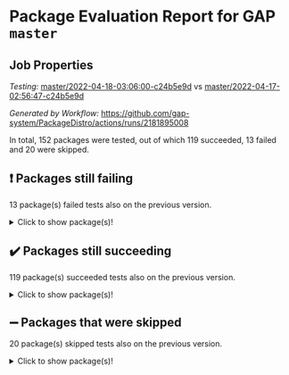 # Package Evaluation Report for GAP `master`

## Job Properties

*Testing:* [master/2022-04-18-03:06:00-c24b5e9d](https://github.com/gap-system/PackageDistro/blob/data/reports/master/2022-04-18-03:06:00-c24b5e9d) vs [master/2022-04-17-02:56:47-c24b5e9d](https://github.com/gap-system/PackageDistro/blob/data/reports/master/2022-04-17-02:56:47-c24b5e9d)

*Generated by Workflow:* https://github.com/gap-system/PackageDistro/actions/runs/2181895008

In total, 152 packages were tested, out of which 119 succeeded, 13 failed and 20 were skipped.

## :exclamation: Packages still failing

13 package(s) failed tests also on the previous version.
<details><summary>Click to show package(s)!</summary>

- fining 1.4.1 [(failure)](https://github.com/gap-system/PackageDistro/runs/6057915836?check_suite_focus=true)
- francy 1.2.4 [(failure)](https://github.com/gap-system/PackageDistro/runs/6057916045?check_suite_focus=true)
- hap 1.38 [(failure)](https://github.com/gap-system/PackageDistro/runs/6057916495?check_suite_focus=true)
- normalizinterface 1.3.2 [(failure)](https://github.com/gap-system/PackageDistro/runs/6057917703?check_suite_focus=true)
- packagemanager 1.2 [(failure)](https://github.com/gap-system/PackageDistro/runs/6057917866?check_suite_focus=true)
- rcwa 4.6.4 [(failure)](https://github.com/gap-system/PackageDistro/runs/6057918135?check_suite_focus=true)
- recog 1.3.2 [(failure)](https://github.com/gap-system/PackageDistro/runs/6057918182?check_suite_focus=true)
- semigroups 4.0.0 [(failure)](https://github.com/gap-system/PackageDistro/runs/6057918397?check_suite_focus=true)
- sonata 2.9.3 [(failure)](https://github.com/gap-system/PackageDistro/runs/6057918651?check_suite_focus=true)
- transgrp 3.6.1 [(failure)](https://github.com/gap-system/PackageDistro/runs/6057918855?check_suite_focus=true)
- unitlib 4.0.0 [(failure)](https://github.com/gap-system/PackageDistro/runs/6057918994?check_suite_focus=true)
- wedderga 4.10.1 [(failure)](https://github.com/gap-system/PackageDistro/runs/6057919171?check_suite_focus=true)
- yangbaxter 0.9.0 [(failure)](https://github.com/gap-system/PackageDistro/runs/6057919257?check_suite_focus=true)
</details>

## :heavy_check_mark: Packages still succeeding

119 package(s) succeeded tests also on the previous version.
<details><summary>Click to show package(s)!</summary>

- ace 5.4 [(success)](https://github.com/gap-system/PackageDistro/runs/6057914560?check_suite_focus=true)
- aclib 1.3.2 [(success)](https://github.com/gap-system/PackageDistro/runs/6057914600?check_suite_focus=true)
- agt 0.2 [(success)](https://github.com/gap-system/PackageDistro/runs/6057914625?check_suite_focus=true)
- alnuth 3.2.1 [(success)](https://github.com/gap-system/PackageDistro/runs/6057914657?check_suite_focus=true)
- anupq 3.2.6 [(success)](https://github.com/gap-system/PackageDistro/runs/6057914687?check_suite_focus=true)
- atlasrep 2.1.2 [(success)](https://github.com/gap-system/PackageDistro/runs/6057914720?check_suite_focus=true)
- autodoc 2022.03.10 [(success)](https://github.com/gap-system/PackageDistro/runs/6057914747?check_suite_focus=true)
- automata 1.15 [(success)](https://github.com/gap-system/PackageDistro/runs/6057914784?check_suite_focus=true)
- automgrp 1.3.2 [(success)](https://github.com/gap-system/PackageDistro/runs/6057914829?check_suite_focus=true)
- autpgrp 1.10.2 [(success)](https://github.com/gap-system/PackageDistro/runs/6057914876?check_suite_focus=true)
- cap 2022.04-02 [(success)](https://github.com/gap-system/PackageDistro/runs/6057914923?check_suite_focus=true)
- caratinterface 2.3.3 [(success)](https://github.com/gap-system/PackageDistro/runs/6057914978?check_suite_focus=true)
- cddinterface 2020.06.24 [(success)](https://github.com/gap-system/PackageDistro/runs/6057915044?check_suite_focus=true)
- circle 1.6.4 [(success)](https://github.com/gap-system/PackageDistro/runs/6057915089?check_suite_focus=true)
- cohomolo 1.6.10 [(success)](https://github.com/gap-system/PackageDistro/runs/6057915136?check_suite_focus=true)
- congruence 1.2.3 [(success)](https://github.com/gap-system/PackageDistro/runs/6057915168?check_suite_focus=true)
- corelg 1.56 [(success)](https://github.com/gap-system/PackageDistro/runs/6057915199?check_suite_focus=true)
- crime 1.6 [(success)](https://github.com/gap-system/PackageDistro/runs/6057915236?check_suite_focus=true)
- crisp 1.4.5 [(success)](https://github.com/gap-system/PackageDistro/runs/6057915263?check_suite_focus=true)
- crypting 0.10 [(success)](https://github.com/gap-system/PackageDistro/runs/6057915300?check_suite_focus=true)
- cryst 4.1.24 [(success)](https://github.com/gap-system/PackageDistro/runs/6057915336?check_suite_focus=true)
- crystcat 1.1.9 [(success)](https://github.com/gap-system/PackageDistro/runs/6057915358?check_suite_focus=true)
- ctbllib 1.3.3 [(success)](https://github.com/gap-system/PackageDistro/runs/6057915385?check_suite_focus=true)
- cubefree 1.19 [(success)](https://github.com/gap-system/PackageDistro/runs/6057915409?check_suite_focus=true)
- curlinterface 2.2.2 [(success)](https://github.com/gap-system/PackageDistro/runs/6057915442?check_suite_focus=true)
- cvec 2.7.5 [(success)](https://github.com/gap-system/PackageDistro/runs/6057915487?check_suite_focus=true)
- datastructures 0.2.7 [(success)](https://github.com/gap-system/PackageDistro/runs/6057915509?check_suite_focus=true)
- deepthought 1.0.5 [(success)](https://github.com/gap-system/PackageDistro/runs/6057915535?check_suite_focus=true)
- design 1.7 [(success)](https://github.com/gap-system/PackageDistro/runs/6057915560?check_suite_focus=true)
- difsets 2.3.1 [(success)](https://github.com/gap-system/PackageDistro/runs/6057915594?check_suite_focus=true)
- digraphs 1.5.2 [(success)](https://github.com/gap-system/PackageDistro/runs/6057915634?check_suite_focus=true)
- edim 1.3.5 [(success)](https://github.com/gap-system/PackageDistro/runs/6057915663?check_suite_focus=true)
- example 4.3.0 [(success)](https://github.com/gap-system/PackageDistro/runs/6057915695?check_suite_focus=true)
- factint 1.6.3 [(success)](https://github.com/gap-system/PackageDistro/runs/6057915722?check_suite_focus=true)
- ferret 1.0.7 [(success)](https://github.com/gap-system/PackageDistro/runs/6057915761?check_suite_focus=true)
- fga 1.4.0 [(success)](https://github.com/gap-system/PackageDistro/runs/6057915799?check_suite_focus=true)
- float 1.0.3 [(success)](https://github.com/gap-system/PackageDistro/runs/6057915871?check_suite_focus=true)
- format 1.4.3 [(success)](https://github.com/gap-system/PackageDistro/runs/6057915902?check_suite_focus=true)
- forms 1.2.7 [(success)](https://github.com/gap-system/PackageDistro/runs/6057915928?check_suite_focus=true)
- fplsa 1.2.5 [(success)](https://github.com/gap-system/PackageDistro/runs/6057915978?check_suite_focus=true)
- fr 2.4.8 [(success)](https://github.com/gap-system/PackageDistro/runs/6057916006?check_suite_focus=true)
- fwtree 1.3 [(success)](https://github.com/gap-system/PackageDistro/runs/6057916065?check_suite_focus=true)
- gbnp 1.0.5 [(success)](https://github.com/gap-system/PackageDistro/runs/6057916099?check_suite_focus=true)
- generalizedmorphismsforcap 2022.03-03 [(success)](https://github.com/gap-system/PackageDistro/runs/6057916136?check_suite_focus=true)
- genss 1.6.6 [(success)](https://github.com/gap-system/PackageDistro/runs/6057916172?check_suite_focus=true)
- gradedringforhomalg 2022.03-01 [(success)](https://github.com/gap-system/PackageDistro/runs/6057916221?check_suite_focus=true)
- grape 4.8.5 [(success)](https://github.com/gap-system/PackageDistro/runs/6057916264?check_suite_focus=true)
- groupoids 1.69 [(success)](https://github.com/gap-system/PackageDistro/runs/6057916317?check_suite_focus=true)
- grpconst 2.6.2 [(success)](https://github.com/gap-system/PackageDistro/runs/6057916366?check_suite_focus=true)
- guarana 0.96.3 [(success)](https://github.com/gap-system/PackageDistro/runs/6057916420?check_suite_focus=true)
- guava 3.15 [(success)](https://github.com/gap-system/PackageDistro/runs/6057916457?check_suite_focus=true)
- hapcryst 0.1.14 [(success)](https://github.com/gap-system/PackageDistro/runs/6057916532?check_suite_focus=true)
- hecke 1.5.3 [(success)](https://github.com/gap-system/PackageDistro/runs/6057916580?check_suite_focus=true)
- help 3.5 [(success)](https://github.com/gap-system/PackageDistro/runs/6057916613?check_suite_focus=true)
- idrel 2.43 [(success)](https://github.com/gap-system/PackageDistro/runs/6057916654?check_suite_focus=true)
- images 1.3.1 [(success)](https://github.com/gap-system/PackageDistro/runs/6057916684?check_suite_focus=true)
- intpic 0.2.4 [(success)](https://github.com/gap-system/PackageDistro/runs/6057916717?check_suite_focus=true)
- io 4.7.2 [(success)](https://github.com/gap-system/PackageDistro/runs/6057916755?check_suite_focus=true)
- irredsol 1.4.3 [(success)](https://github.com/gap-system/PackageDistro/runs/6057916819?check_suite_focus=true)
- json 2.1.0 [(success)](https://github.com/gap-system/PackageDistro/runs/6057916866?check_suite_focus=true)
- jupyterkernel 1.4.1 [(success)](https://github.com/gap-system/PackageDistro/runs/6057916899?check_suite_focus=true)
- jupyterviz 1.5.1 [(success)](https://github.com/gap-system/PackageDistro/runs/6057916942?check_suite_focus=true)
- kan 1.34 [(success)](https://github.com/gap-system/PackageDistro/runs/6057916983?check_suite_focus=true)
- kbmag 1.5.9 [(success)](https://github.com/gap-system/PackageDistro/runs/6057917028?check_suite_focus=true)
- laguna 3.9.4 [(success)](https://github.com/gap-system/PackageDistro/runs/6057917054?check_suite_focus=true)
- liealgdb 2.2.1 [(success)](https://github.com/gap-system/PackageDistro/runs/6057917081?check_suite_focus=true)
- liepring 2.6 [(success)](https://github.com/gap-system/PackageDistro/runs/6057917105?check_suite_focus=true)
- liering 2.4.2 [(success)](https://github.com/gap-system/PackageDistro/runs/6057917137?check_suite_focus=true)
- linearalgebraforcap 2022.04-02 [(success)](https://github.com/gap-system/PackageDistro/runs/6057917172?check_suite_focus=true)
- loops 3.4.1 [(success)](https://github.com/gap-system/PackageDistro/runs/6057917213?check_suite_focus=true)
- lpres 1.0.3 [(success)](https://github.com/gap-system/PackageDistro/runs/6057917258?check_suite_focus=true)
- majoranaalgebras 1.4 [(success)](https://github.com/gap-system/PackageDistro/runs/6057917297?check_suite_focus=true)
- mapclass 1.4.5 [(success)](https://github.com/gap-system/PackageDistro/runs/6057917326?check_suite_focus=true)
- matgrp 0.64 [(success)](https://github.com/gap-system/PackageDistro/runs/6057917363?check_suite_focus=true)
- modisom 2.5.1 [(success)](https://github.com/gap-system/PackageDistro/runs/6057917422?check_suite_focus=true)
- modulepresentationsforcap 2022.03-02 [(success)](https://github.com/gap-system/PackageDistro/runs/6057917487?check_suite_focus=true)
- monoidalcategories 2022.03-02 [(success)](https://github.com/gap-system/PackageDistro/runs/6057917539?check_suite_focus=true)
- nconvex 2020.11-04 [(success)](https://github.com/gap-system/PackageDistro/runs/6057917571?check_suite_focus=true)
- nilmat 1.4.1 [(success)](https://github.com/gap-system/PackageDistro/runs/6057917612?check_suite_focus=true)
- nock 1.5 [(success)](https://github.com/gap-system/PackageDistro/runs/6057917665?check_suite_focus=true)
- nq 2.5.8 [(success)](https://github.com/gap-system/PackageDistro/runs/6057917734?check_suite_focus=true)
- numericalsgps 1.3.0 [(success)](https://github.com/gap-system/PackageDistro/runs/6057917768?check_suite_focus=true)
- openmath 11.5.0 [(success)](https://github.com/gap-system/PackageDistro/runs/6057917813?check_suite_focus=true)
- orb 4.8.4 [(success)](https://github.com/gap-system/PackageDistro/runs/6057917843?check_suite_focus=true)
- patternclass 2.4.2 [(success)](https://github.com/gap-system/PackageDistro/runs/6057917888?check_suite_focus=true)
- permut 2.0.4 [(success)](https://github.com/gap-system/PackageDistro/runs/6057917912?check_suite_focus=true)
- polenta 1.3.10 [(success)](https://github.com/gap-system/PackageDistro/runs/6057917933?check_suite_focus=true)
- polymaking 0.8.6 [(success)](https://github.com/gap-system/PackageDistro/runs/6057917979?check_suite_focus=true)
- primgrp 3.4.1 [(success)](https://github.com/gap-system/PackageDistro/runs/6057918005?check_suite_focus=true)
- profiling 2.5.0 [(success)](https://github.com/gap-system/PackageDistro/runs/6057918040?check_suite_focus=true)
- qpa 1.33 [(success)](https://github.com/gap-system/PackageDistro/runs/6057918060?check_suite_focus=true)
- quagroup 1.8.3 [(success)](https://github.com/gap-system/PackageDistro/runs/6057918080?check_suite_focus=true)
- radiroot 2.9 [(success)](https://github.com/gap-system/PackageDistro/runs/6057918108?check_suite_focus=true)
- rds 1.8 [(success)](https://github.com/gap-system/PackageDistro/runs/6057918159?check_suite_focus=true)
- repndecomp 1.2.1 [(success)](https://github.com/gap-system/PackageDistro/runs/6057918223?check_suite_focus=true)
- repsn 3.1.0 [(success)](https://github.com/gap-system/PackageDistro/runs/6057918262?check_suite_focus=true)
- resclasses 4.7.2 [(success)](https://github.com/gap-system/PackageDistro/runs/6057918309?check_suite_focus=true)
- scscp 2.3.1 [(success)](https://github.com/gap-system/PackageDistro/runs/6057918360?check_suite_focus=true)
- sglppow 2.2 [(success)](https://github.com/gap-system/PackageDistro/runs/6057918443?check_suite_focus=true)
- sgpviz 0.999.5 [(success)](https://github.com/gap-system/PackageDistro/runs/6057918479?check_suite_focus=true)
- simpcomp 2.1.14 [(success)](https://github.com/gap-system/PackageDistro/runs/6057918502?check_suite_focus=true)
- singular 2020.12.18 [(success)](https://github.com/gap-system/PackageDistro/runs/6057918521?check_suite_focus=true)
- sla 1.5.3 [(success)](https://github.com/gap-system/PackageDistro/runs/6057918553?check_suite_focus=true)
- smallgrp 1.5 [(success)](https://github.com/gap-system/PackageDistro/runs/6057918581?check_suite_focus=true)
- smallsemi 0.6.13 [(success)](https://github.com/gap-system/PackageDistro/runs/6057918609?check_suite_focus=true)
- sophus 1.25 [(success)](https://github.com/gap-system/PackageDistro/runs/6057918679?check_suite_focus=true)
- spinsym 1.5.2 [(success)](https://github.com/gap-system/PackageDistro/runs/6057918700?check_suite_focus=true)
- symbcompcc 1.3.2 [(success)](https://github.com/gap-system/PackageDistro/runs/6057918722?check_suite_focus=true)
- thelma 1.3 [(success)](https://github.com/gap-system/PackageDistro/runs/6057918757?check_suite_focus=true)
- tomlib 1.2.9 [(success)](https://github.com/gap-system/PackageDistro/runs/6057918778?check_suite_focus=true)
- toric 1.9.5 [(success)](https://github.com/gap-system/PackageDistro/runs/6057918824?check_suite_focus=true)
- ugaly 4.0.2 [(success)](https://github.com/gap-system/PackageDistro/runs/6057918895?check_suite_focus=true)
- unipot 1.5 [(success)](https://github.com/gap-system/PackageDistro/runs/6057918937?check_suite_focus=true)
- utils 0.72 [(success)](https://github.com/gap-system/PackageDistro/runs/6057919043?check_suite_focus=true)
- uuid 0.7 [(success)](https://github.com/gap-system/PackageDistro/runs/6057919096?check_suite_focus=true)
- walrus 0.9991 [(success)](https://github.com/gap-system/PackageDistro/runs/6057919134?check_suite_focus=true)
- xmod 2.86 [(success)](https://github.com/gap-system/PackageDistro/runs/6057919200?check_suite_focus=true)
- xmodalg 1.18 [(success)](https://github.com/gap-system/PackageDistro/runs/6057919227?check_suite_focus=true)
- zeromqinterface 0.13 [(success)](https://github.com/gap-system/PackageDistro/runs/6057919284?check_suite_focus=true)
</details>

## :heavy_minus_sign: Packages that were skipped

20 package(s) skipped tests also on the previous version.
<details><summary>Click to show package(s)!</summary>

- 4ti2interface 2022.03-01 [(skipped)](https://github.com/gap-system/PackageDistro/runs/6057873987?check_suite_focus=true)
- browse 1.8.14 [(skipped)](https://github.com/gap-system/PackageDistro/runs/6057873987?check_suite_focus=true)
- examplesforhomalg 2022.03-01 [(skipped)](https://github.com/gap-system/PackageDistro/runs/6057873987?check_suite_focus=true)
- gapdoc 1.6.5 [(skipped)](https://github.com/gap-system/PackageDistro/runs/6057873987?check_suite_focus=true)
- gauss 2022.03-01 [(skipped)](https://github.com/gap-system/PackageDistro/runs/6057873987?check_suite_focus=true)
- gaussforhomalg 2022.03-01 [(skipped)](https://github.com/gap-system/PackageDistro/runs/6057873987?check_suite_focus=true)
- gradedmodules 2022.03-01 [(skipped)](https://github.com/gap-system/PackageDistro/runs/6057873987?check_suite_focus=true)
- homalg 2022.03-01 [(skipped)](https://github.com/gap-system/PackageDistro/runs/6057873987?check_suite_focus=true)
- homalgtocas 2022.03-01 [(skipped)](https://github.com/gap-system/PackageDistro/runs/6057873987?check_suite_focus=true)
- io_forhomalg 2022.03-01 [(skipped)](https://github.com/gap-system/PackageDistro/runs/6057873987?check_suite_focus=true)
- itc 1.5.1 [(skipped)](https://github.com/gap-system/PackageDistro/runs/6057873987?check_suite_focus=true)
- localizeringforhomalg 2022.03-01 [(skipped)](https://github.com/gap-system/PackageDistro/runs/6057873987?check_suite_focus=true)
- matricesforhomalg 2022.03-02 [(skipped)](https://github.com/gap-system/PackageDistro/runs/6057873987?check_suite_focus=true)
- modules 2022.03-01 [(skipped)](https://github.com/gap-system/PackageDistro/runs/6057873987?check_suite_focus=true)
- polycyclic 2.16 [(skipped)](https://github.com/gap-system/PackageDistro/runs/6057873987?check_suite_focus=true)
- ringsforhomalg 2022.03-01 [(skipped)](https://github.com/gap-system/PackageDistro/runs/6057873987?check_suite_focus=true)
- sco 2022.03-01 [(skipped)](https://github.com/gap-system/PackageDistro/runs/6057873987?check_suite_focus=true)
- toolsforhomalg 2022.04-01 [(skipped)](https://github.com/gap-system/PackageDistro/runs/6057873987?check_suite_focus=true)
- toricvarieties 2022.03.23 [(skipped)](https://github.com/gap-system/PackageDistro/runs/6057873987?check_suite_focus=true)
- xgap 4.31 [(skipped)](https://github.com/gap-system/PackageDistro/runs/6057873987?check_suite_focus=true)
</details>

